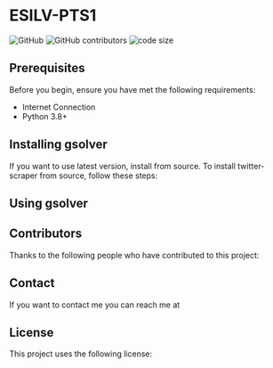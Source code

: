 # ESILV-PTS1

![GitHub](https://img.shields.io/github/license/Madjakul/ESILV-PTS1) ![GitHub contributors](https://img.shields.io/github/contributors/Madjakul/ESILV-PTS1) ![code size](https://img.shields.io/github/languages/code-size/Madjakul/ESILV-PTS1)

## Prerequisites

Before you begin, ensure you have met the following requirements:

* Internet Connection
* Python 3.8+

## Installing gsolver

If you want to use latest version, install from source. To install twitter-scraper from source, follow these steps:

## Using gsolver

## Contributors

Thanks to the following people who have contributed to this project:

## Contact
If you want to contact me you can reach me at

## License
This project uses the following license:
